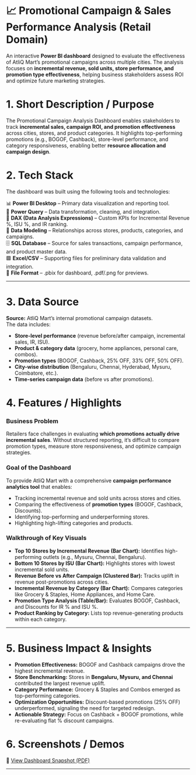 #  📈  Promotional Campaign & Sales Performance Analysis (Retail Domain)

An interactive **Power BI dashboard** designed to evaluate the effectiveness of AtliQ Mart’s promotional campaigns across multiple cities. The analysis focuses on **incremental revenue, sold units, store performance, and promotion type effectiveness**, helping business stakeholders assess ROI and optimize future marketing strategies.



#  1. Short Description / Purpose

The Promotional Campaign Analysis Dashboard enables stakeholders to track **incremental sales, campaign ROI, and promotion effectiveness** across cities, stores, and product categories. It highlights top-performing promotions (e.g., BOGOF, Cashback), store-level performance, and category responsiveness, enabling better **resource allocation and campaign design**.



#  2. Tech Stack

The dashboard was built using the following tools and technologies:

📊 **Power BI Desktop** – Primary data visualization and reporting tool.  
📂 **Power Query** – Data transformation, cleaning, and integration.  
🧮 **DAX (Data Analysis Expressions)** – Custom KPIs for Incremental Revenue %, ISU %, and IR ranking.  
📝 **Data Modeling** – Relationships across stores, products, categories, and campaigns.  
🗄️ **SQL Database** – Source for sales transactions, campaign performance, and product master data.  
🟩 **Excel/CSV** – Supporting files for preliminary data validation and integration.  
📁 **File Format** – .pbix for dashboard, .pdf/.png for previews.  

---

#  3. Data Source

**Source:** AtliQ Mart’s internal promotional campaign datasets.  
The data includes:  

- **Store-level performance** (revenue before/after campaign, incremental sales, IR, ISU).  
- **Product & category data** (grocery, home appliances, personal care, combos).  
- **Promotion types** (BOGOF, Cashback, 25% OFF, 33% OFF, 50% OFF).  
- **City-wise distribution** (Bengaluru, Chennai, Hyderabad, Mysuru, Coimbatore, etc.).  
- **Time-series campaign data** (before vs after promotions).  



#  4. Features / Highlights

### Business Problem
Retailers face challenges in evaluating **which promotions actually drive incremental sales**. Without structured reporting, it’s difficult to compare promotion types, measure store responsiveness, and optimize campaign strategies.

### Goal of the Dashboard
To provide AtliQ Mart with a comprehensive **campaign performance analytics tool** that enables:  

- Tracking incremental revenue and sold units across stores and cities.  
- Comparing the effectiveness of **promotion types** (BOGOF, Cashback, Discounts).  
- Identifying top-performing and underperforming stores.  
- Highlighting high-lifting categories and products.  

### Walkthrough of Key Visuals
- **Top 10 Stores by Incremental Revenue (Bar Chart):** Identifies high-performing outlets (e.g., Mysuru, Chennai, Bengaluru).  
- **Bottom 10 Stores by ISU (Bar Chart):** Highlights stores with lowest incremental sold units.  
- **Revenue Before vs After Campaign (Clustered Bar):** Tracks uplift in revenue post-promotions across cities.  
- **Incremental Revenue by Category (Bar Chart):** Compares categories like Grocery & Staples, Home Appliances, and Home Care.  
- **Promotion Type Analysis (Table/Bar):** Evaluates BOGOF, Cashback, and Discounts for IR % and ISU %.  
- **Product Ranking by Category:** Lists top revenue-generating products within each category.  

---

#  5. Business Impact & Insights

- **Promotion Effectiveness:** BOGOF and Cashback campaigns drove the highest incremental revenue.  
- **Store Benchmarking:** Stores in **Bengaluru, Mysuru, and Chennai** contributed the largest revenue uplift.  
- **Category Performance:** Grocery & Staples and Combos emerged as top-performing categories.  
- **Optimization Opportunities:** Discount-based promotions (25% OFF) underperformed, signaling the need for targeted redesign.  
- **Actionable Strategy:** Focus on Cashback + BOGOF promotions, while re-evaluating flat % discount campaigns.  



#  6. Screenshots / Demos
📄 [View Dashboard Snapshot (PDF)](./Promotional%20Campaign%20&%20Sales%20Performance%20Analysis.pdf)

---

